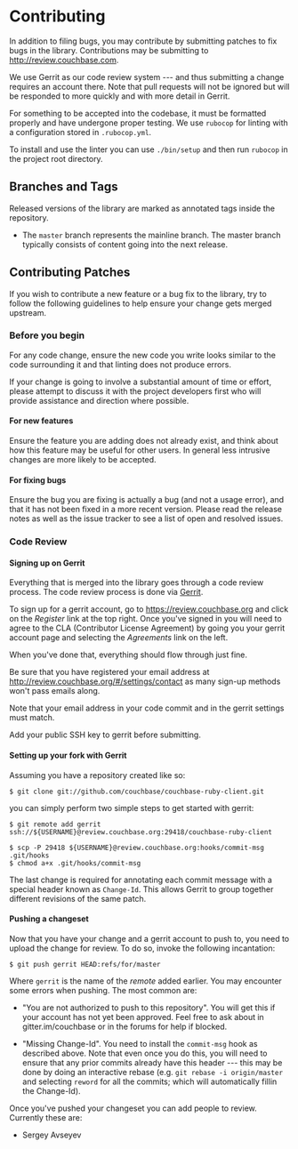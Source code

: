 # Contributing

In addition to filing bugs, you may contribute by submitting patches to fix bugs in the library.  Contributions may be
submitting to http://review.couchbase.com.

We use Gerrit as our code review system --- and thus submitting a change requires an account there.  Note that pull
requests will not be ignored but will be responded to more quickly and with more detail in Gerrit.

For something to be accepted into the codebase, it must be formatted properly and have undergone proper testing.
We use `rubocop` for linting with a configuration stored in `.rubocop.yml`.

To install and use the linter you can use `./bin/setup` and then run `rubocop` in the project root directory.

## Branches and Tags

Released versions of the library are marked as annotated tags inside the repository.

* The `master` branch represents the mainline branch. The master branch typically consists of content going into the
  next release.

## Contributing Patches

If you wish to contribute a new feature or a bug fix to the library, try to follow the following guidelines to help
ensure your change gets merged upstream.

### Before you begin

For any code change, ensure the new code you write looks similar to the code surrounding it and that linting does not
produce errors.

If your change is going to involve a substantial amount of time or effort, please attempt to discuss it with the project
developers first who will provide assistance and direction where possible.

#### For new features

Ensure the feature you are adding does not already exist, and think about how this feature may be useful for other users.
In general less intrusive changes are more likely to be accepted.

#### For fixing bugs

Ensure the bug you are fixing is actually a bug (and not a usage error), and that it has not been fixed in a more recent
version. Please read the release notes as well as the issue tracker to see a list of open and resolved issues.

### Code Review

#### Signing up on Gerrit

Everything that is merged into the library goes through a code review process.  The code review process is done via
[Gerrit](https://review.couchbase.org).

To sign up for a gerrit account, go to https://review.couchbase.org and click on the _Register_ link at the top right.
Once you've signed in you will need to agree to the CLA (Contributor License Agreement) by going you your gerrit
account page and selecting the _Agreements_ link on the left.

When you've done that, everything should flow through just fine.

Be sure that you have registered your email address at http://review.couchbase.org/#/settings/contact as many sign-up
methods won't pass emails along.

Note that your email address in your code commit and in the gerrit settings must match.

Add your public SSH key to gerrit before submitting.

#### Setting up your fork with Gerrit

Assuming you have a repository created like so:

```
$ git clone git://github.com/couchbase/couchbase-ruby-client.git
```

you can simply perform two simple steps to get started with gerrit:

```
$ git remote add gerrit ssh://${USERNAME}@review.couchbase.org:29418/couchbase-ruby-client

$ scp -P 29418 ${USERNAME}@review.couchbase.org:hooks/commit-msg .git/hooks
$ chmod a+x .git/hooks/commit-msg
```

The last change is required for annotating each commit message with a special header known as `Change-Id`.
This allows Gerrit to group together different revisions of the same patch.

#### Pushing a changeset

Now that you have your change and a gerrit account to push to, you need to upload the change for review.
To do so, invoke the following incantation:

```
$ git push gerrit HEAD:refs/for/master
```

Where `gerrit` is the name of the _remote_ added earlier.
You may encounter some errors when pushing.
The most common are:

* "You are not authorized to push to this repository".
  You will get this if your account has not yet been approved.
  Feel free to ask about in gitter.im/couchbase or in the forums for help if blocked.

* "Missing Change-Id". You need to install the `commit-msg` hook as described above.
  Note that even once you do this, you will need to ensure that any prior commits already have this header --- this may be
  done by doing an interactive rebase (e.g.  `git rebase -i origin/master` and selecting `reword` for all the commits;
  which will automatically fillin the Change-Id).


Once you've pushed your changeset you can add people to review.
Currently these are:

* Sergey Avseyev
